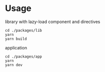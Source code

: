# Usage
library with lazy-load component and directives
```
cd ./packages/lib
yarn
yarn build
```
application
```
cd ./packages/app
yarn
yarn dev
```
